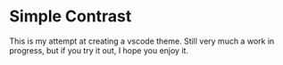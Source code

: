 # Simple Contrast

This is my attempt at creating a vscode theme. Still very much a work in progress, but if you try it out, I hope you enjoy it.
